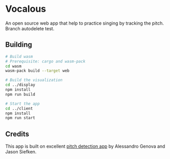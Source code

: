 # Vocalous

An open source web app that help to practice singing by tracking the pitch.
Branch autodelete test.

## Building
```bash
# Build wasm
# Prerequisite: cargo and wasm-pack
cd wasm
wasm-pack build --target web

# Build the visualization
cd ../display
npm install
npm run build

# Start the app
cd ../client
npm install
npm run start
```

## Credits

This app is built on excellent [pitch detection app](https://alesgenova.github.io/pitch-detection-app/)
by Alessandro Genova and Jason Siefken.

